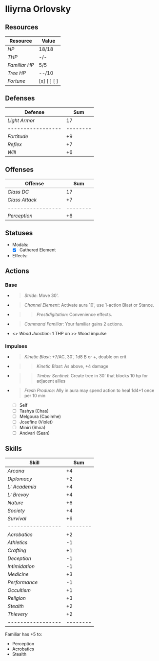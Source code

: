 # Iliyrna Orlovsky

## Resources
| **Resource**    |  Value       |
|-----------------|--------------|
| *HP*            |  18/18       |
| *THP*           |  -/-         |
| *Familiar HP*   |  5/5         |
| *Tree HP*       |  --/10       |
| *Fortune*       |  [x] [ ] [ ] |

## Defenses
| **Defense**     |  Sum   |
|-----------------|--------|
| *Light Armor*   |  17    |
|-----------------|--------|
| *Fortitude*     |  +9    |
| *Reflex*        |  +7    |
| *Will*          |  +6    |

## Offenses
| **Offense**     |  Sum   |
|-----------------|--------|
| *Class DC*      |  17    |
| *Class Attack*  |  +7    |
|-----------------|--------|
| *Perception*    |  +6    |

## Statuses
- Modals:
  - [x] Gathered Element
- Effects:

## Actions
### Base
- > *Stride*: Move 30'.
- > *Channel Element*: Activate aura 10', use 1-action Blast or Stance.
- >> *Prestidigitation*: Convenience effects.
- > *Command Familiar*: Your familiar gains 2 actions.
- <> *Wood Junction*: 1 THP on >> Wood impulse

### Impulses
- > *Kinetic Blast*: +7/AC, 30', 1d8 B or +, double on crit
- >> *Kinetic Blast*: As above, +4 damage
- >> *Timber Sentinel*: Create tree in 30' that blocks 10 hp for adjacent allies
- > *Fresh Produce*: Ally in aura may spend action to heal 1d4+1 once per 10 min
  - [ ] Self
  - [ ] Tashya (Chas)
  - [ ] Melgoura (Caoimhe)
  - [ ] Josefine (Violet)
  - [ ] Miniri (Shira)
  - [ ] Andvari (Sean) 

## Skills
| **Skill**       |  Sum   |
|-----------------|--------|
| *Arcana*        |  +4    |
| *Diplomacy*     |  +2    |
| *L: Academia*   |  +4    |
| *L: Brevoy*     |  +4    |
| *Nature*        |  +6    |
| *Society*       |  +4    |
| *Survival*      |  +6    |
|-----------------|--------|
| *Acrobatics*    |  +2    |
| *Athletics*     |  -1    |
| *Crafting*      |  +1    |
| *Deception*     |  -1    |
| *Intimidation*  |  -1    |
| *Medicine*      |  +3    |
| *Performance*   |  -1    |
| *Occultism*     |  +1    |
| *Religion*      |  +3    |
| *Stealth*       |  +2    |
| *Thievery*      |  +2    |
|-----------------|--------|
Familiar has +5 to:
- Perception
- Acrobatics
- Stealth
 